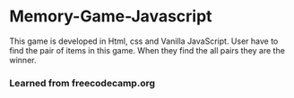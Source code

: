# Memory-Game-Javascript
This game is developed in Html, css and Vanilla JavaScript. User have to find the pair of items in this game. When they find the all pairs they are the winner.
### Learned from freecodecamp.org
